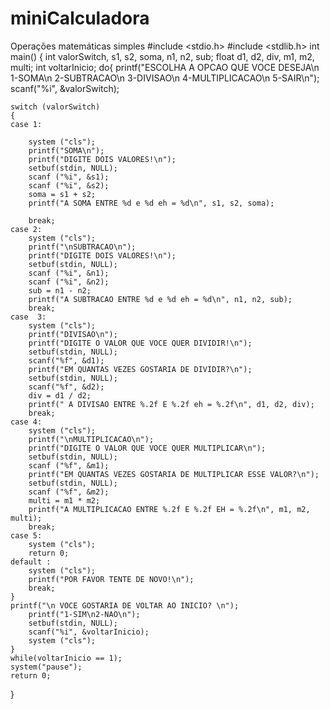 # miniCalculadora
Operações matemáticas simples 
#include <stdio.h>
#include <stdlib.h>
int main()
{
	int valorSwitch, s1, s2, soma, n1, n2, sub;
	float d1, d2, div, m1, m2, multi;
	int voltarInicio;
	do{
	printf("ESCOLHA A OPCAO QUE VOCE DESEJA\n 1-SOMA\n 2-SUBTRACAO\n 3-DIVISAO\n 4-MULTIPLICACAO\n 5-SAIR\n");
	scanf("%i", &valorSwitch);
	
	switch (valorSwitch)
	{
	case 1:
	
		system ("cls"); 
		printf("SOMA\n");
		printf("DIGITE DOIS VALORES!\n");
		setbuf(stdin, NULL);
		scanf ("%i", &s1);
		scanf ("%i", &s2);
		soma = s1 + s2;
		printf("A SOMA ENTRE %d e %d eh = %d\n", s1, s2, soma);
		
		break;
	case 2:
		system ("cls"); 
		printf("\nSUBTRACAO\n");
		printf("DIGITE DOIS VALORES!\n");
		setbuf(stdin, NULL);
		scanf ("%i", &n1);
		scanf ("%i", &n2);
		sub = n1 - n2;
		printf("A SUBTRACAO ENTRE %d e %d eh = %d\n", n1, n2, sub);
		break;
	case  3:
		system ("cls"); 
		printf("DIVISAO\n");
		printf("DIGITE O VALOR QUE VOCE QUER DIVIDIR!\n");
		setbuf(stdin, NULL);
		scanf("%f", &d1);
		printf("EM QUANTAS VEZES GOSTARIA DE DIVIDIR?\n");
		setbuf(stdin, NULL);
		scanf("%f", &d2);
		div = d1 / d2;
		printf(" A DIVISAO ENTRE %.2f E %.2f eh = %.2f\n", d1, d2, div);
		break;
	case 4:
		system ("cls"); 
		printf("\nMULTIPLICACAO\n");
		printf("DIGITE O VALOR QUE VOCE QUER MULTIPLICAR\n");
		setbuf(stdin, NULL);
		scanf ("%f", &m1);
		printf("EM QUANTAS VEZES GOSTARIA DE MULTIPLICAR ESSE VALOR?\n");
		setbuf(stdin, NULL);
		scanf ("%f", &m2);
		multi = m1 * m2;
		printf("A MULTIPLICACAO ENTRE %.2f E %.2f EH = %.2f\n", m1, m2, multi);
		break;
	case 5:
		system ("cls");
		return 0;
	default :
		system ("cls"); 
		printf("POR FAVOR TENTE DE NOVO!\n");
		break;
	}
	printf("\n VOCE GOSTARIA DE VOLTAR AO INICIO? \n");
		printf("1-SIM\n2-NAO\n");
		setbuf(stdin, NULL);
		scanf("%i", &voltarInicio);
		system ("cls"); 
	}
	while(voltarInicio == 1);
	system("pause");
	return 0;
}
